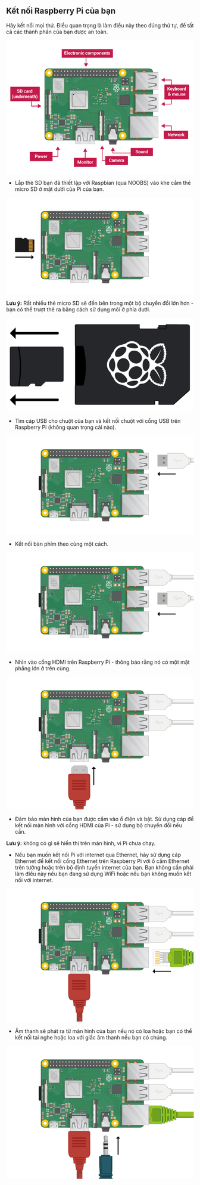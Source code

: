 ## Kết nối Raspberry Pi của bạn

Hãy kết nối mọi thứ. Điều quan trọng là làm điều này theo đúng thứ tự, để tất cả các thành phần của bạn được an toàn.

![pi kết nối](images/pi-labelled.png)

+ Lắp thẻ SD bạn đã thiết lập với Raspbian (qua NOOBS) vào khe cắm thẻ micro SD ở mặt dưới của Pi của bạn. 

![thẻ SD](images/pi-sd.png)

**Lưu ý:** Rất nhiều thẻ micro SD sẽ đến bên trong một bộ chuyển đổi lớn hơn - bạn có thể trượt thẻ ra bằng cách sử dụng môi ở phía dưới.

![chủ thẻ sd](images/sd-card-holder.png)

+ Tìm cáp USB cho chuột của bạn và kết nối chuột với cổng USB trên Raspberry Pi (không quan trọng cái nào).

![chuột](images/pi-mouse.png)

+ Kết nối bàn phím theo cùng một cách.

![bàn phím](images/pi-keyboard.png)

+ Nhìn vào cổng HDMI trên Raspberry Pi - thông báo rằng nó có một mặt phẳng lớn ở trên cùng.

![hdmi](images/pi-hdmi.png)

+ Đảm bảo màn hình của bạn được cắm vào ổ điện và bật. Sử dụng cáp để kết nối màn hình với cổng HDMI của Pi - sử dụng bộ chuyển đổi nếu cần.

**Lưu ý:** không có gì sẽ hiển thị trên màn hình, vì Pi chưa chạy.

+ Nếu bạn muốn kết nối Pi với internet qua Ethernet, hãy sử dụng cáp Ethernet để kết nối cổng Ethernet trên Raspberry Pi với ổ cắm Ethernet trên tường hoặc trên bộ định tuyến internet của bạn. Bạn không cần phải làm điều này nếu bạn đang sử dụng WiFi hoặc nếu bạn không muốn kết nối với internet.

![ethernet](images/pi-ethernet.png)

+ Âm thanh sẽ phát ra từ màn hình của bạn nếu nó có loa hoặc bạn có thể kết nối tai nghe hoặc loa với giắc âm thanh nếu bạn có chúng.

![tai nghe](images/pi-headphones.png)